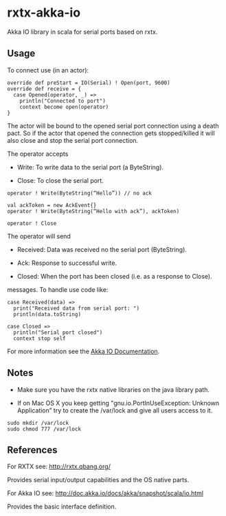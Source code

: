 # rxtx-akka-io

Akka IO library in scala for serial ports based on rxtx.

## Usage

To connect use (in an actor):

    override def preStart = IO(Serial) ! Open(port, 9600) 
    override def receive = {
      case Opened(operator, _) =>
        println("Connected to port")
        context become open(operator)
    }

The actor will be bound to the opened serial port connection using a death pact. So if the actor that opened the connection gets stopped/killed it will also close and stop the serial port connection.

The operator accepts

-   Write: To write data to the serial port (a ByteString).

-   Close: To close the serial port.

<!-- -->

    operator ! Write(ByteString(“Hello”)) // no ack

    val ackToken = new AckEvent{}
    operator ! Write(ByteString(“Hello with ack”), ackToken)

    operator ! Close

The operator will send

-   Received: Data was received no the serial port (ByteString).

-   Ack: Response to successful write.

-   Closed: When the port has been closed (i.e. as a response to Close).

messages. To handle use code like:

    case Received(data) =>
      print("Received data from serial port: ")
      println(data.toString)

    case Closed =>
      println("Serial port closed")
      context stop self

For more information see the [Akka IO Documentation][].

## Notes

-   Make sure you have the rxtx native libraries on the java library path.

-   If on Mac OS X you keep getting "gnu.io.PortInUseException: Unknown Application” try to create the /var/lock and give all users access to it.

<!-- -->

    sudo mkdir /var/lock
    sudo chmod 777 /var/lock

## References

For RXTX see: <http://rxtx.qbang.org/>

Provides serial input/output capabilities and the OS native parts.

For Akka IO see: <http://doc.akka.io/docs/akka/snapshot/scala/io.html>

Provides the basic interface definition.

  [Akka IO Documentation]: http://doc.akka.io/docs/akka/snapshot/scala/io.html
